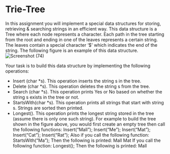 # Trie-Tree
In this assignment you will implement a special data structures for storing, retrieving & searching strings in an efficient 
way. This data structure is a Tree where each node represents a character. Each path in the tree starting from the root and 
ending in one of the leaves represents a certain string. The leaves contain a special character ‘$’ which indicates the end of 
the string. The following figure is an example of this data structure.
![Screenshot (74)](https://user-images.githubusercontent.com/93089580/207981253-6653dced-b87e-439c-935e-1936a9260981.png)

Your task is to build this data structure by implementing the following operations:
- Insert (char *s). This operation inserts the string s in the tree.
- Delete (char *s). This operation deletes the string s from the tree.
- Search (char *s). This operation prints Yes or No based on whether the string s exists in the tree or not.
- StartsWith(char *s). This operation prints all strings that start with string s. Strings are sorted then printed.
- Longest(). This operation prints the longest string stored in the tree (assume there is only one such string).
For example to build the tree shown in the figure above, you would first create an empty tree then call the following 
functions:
Insert(“Mall”);
Insert(“Me”);
Insert(“Mat”);
Insert(“Cat”);
Insert(“Rat”);
Also if you call the following function:
StartsWith(“Ma”);
Then the following is printed:
Mall
Mat
If you call the following function:
Longest();
Then the following is printed:
Mall

